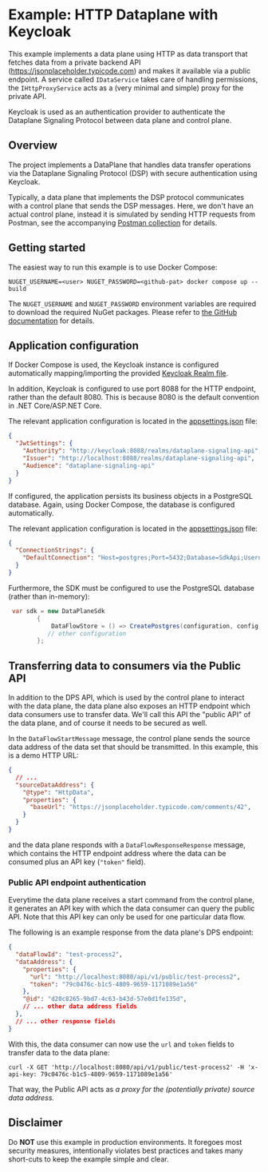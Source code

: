 # Example: HTTP Dataplane with Keycloak

This example implements a data plane using HTTP as data transport that fetches data from a private backend
API (https://jsonplaceholder.typicode.com) and
makes it available via a public endpoint. A service called `IDataService` takes care of handling permissions, the
`IHttpProxyService` acts as a (very minimal and simple) proxy for the private API.

Keycloak is used as an authentication provider to authenticate the Dataplane Signaling Protocol between data plane and
control plane.

## Overview

The project implements a DataPlane that handles data transfer operations via the Dataplane Signaling
Protocol (DSP) with secure authentication using Keycloak.

Typically, a data plane that implements the DSP protocol communicates with a control plane that sends the DSP
messages. Here, we don't have an actual control plane, instead it is simulated by sending HTTP requests from Postman,
see the accompanying [Postman collection](./Resources/Postman) for details.

## Getting started

The easiest way to run this example is to use Docker Compose:

```shell
NUGET_USERNAME=<user> NUGET_PASSWORD=<github-pat> docker compose up --build
```

The `NUGET_USERNAME` and `NUGET_PASSWORD` environment variables are required to download the required NuGet packages.
Please refer
to [the GitHub documentation](https://docs.github.com/en/packages/working-with-a-github-packages-registry/working-with-the-container-registry#authenticating-to-the-container-registry)
for details.

## Application configuration

If Docker Compose is used, the Keycloak instance is configured automatically mapping/importing the
provided [Keycloak Realm file](./Resources/Keycloak/dataplane-api-realm.json).

In addition, Keycloak is configured to use port 8088 for the HTTP endpoint, rather than the default 8080. This is
because 8080 is the default convention in .NET Core/ASP.NET Core.

The relevant application configuration is located in the [appsettings.json](./appsettings.json) file:

```json
{
  "JwtSettings": {
    "Authority": "http://keycloak:8088/realms/dataplane-signaling-api",
    "Issuer": "http://localhost:8088/realms/dataplane-signaling-api",
    "Audience": "dataplane-signaling-api"
  }
}
```

If configured, the application persists its business objects in a PostgreSQL database. Again, using Docker Compose,
the database is configured automatically.

The relevant application configuration is located in the [appsettings.json](./appsettings.json) file:

```json
{
  "ConnectionStrings": {
    "DefaultConnection": "Host=postgres;Port=5432;Database=SdkApi;Username=postgres;Password=postgres"
  }
}
```

Furthermore, the SDK must be configured to use the PostgreSQL database (rather than in-memory):

```csharp
 var sdk = new DataPlaneSdk
        {
            DataFlowStore = () => CreatePostgres(configuration, config.RuntimeId),
           // other configuration
        };
```

## Transferring data to consumers via the Public API

In addition to the DPS API, which is used by the control plane to interact with the data plane, the data plane also
exposes an HTTP endpoint which data consumers use to transfer data. We'll call this API the "public API" of the data
plane, and of course it needs to be secured as well.

In the `DataFlowStartMessage` message, the control plane sends the source data address of the data set that should be
transmitted. In this example, this is a demo HTTP URL:

```json lines
{
  // ...
  "sourceDataAddress": {
    "@type": "HttpData",
    "properties": {
      "baseUrl": "https://jsonplaceholder.typicode.com/comments/42",
    }
  }
}

```

and the data plane responds with a `DataFlowResponseResponse` message, which contains the HTTP endpoint address where
the data can be consumed plus an API key (`"token"` field).

### Public API endpoint authentication

Everytime the data plane receives a start command from the control plane, it generates an API key with which the data
consumer can query the public API. Note that this API key can only be used for one particular data flow.

The following is an example response from the data plane's DPS endpoint:

```json lines
{
  "dataFlowId": "test-process2",
  "dataAddress": {
    "properties": {
      "url": "http://localhost:8080/api/v1/public/test-process2",
      "token": "79c0476c-b1c5-4809-9659-1171089e1a56"
    },
    "@id": "d20c8265-9bd7-4c63-b43d-57e0d1fe135d",
    // ... other data address fields
  },
  // ... other response fields
}
```

With this, the data consumer can now use the `url` and `token` fields to transfer data to the data plane:

```shell
curl -X GET 'http://localhost:8080/api/v1/public/test-process2' -H 'x-api-key: 79c0476c-b1c5-4809-9659-1171089e1a56'
```

That way, the Public API acts as _a proxy for the (potentially private) source data address._

## Disclaimer

Do **NOT** use this example in production environments. It foregoes most security measures, intentionally violates
best practices and takes many short-cuts to keep the example simple and clear.
